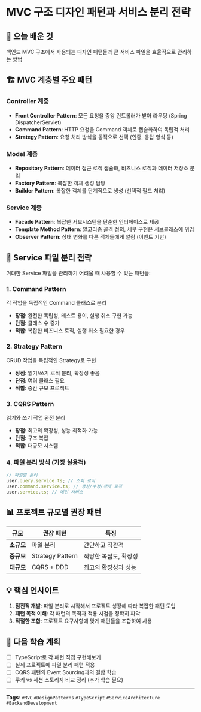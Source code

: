 # MVC 구조 디자인 패턴과 서비스 분리 전략

## 📝 오늘 배운 것

백엔드 MVC 구조에서 사용되는 디자인 패턴들과 큰 서비스 파일을 효율적으로 관리하는 방법

## 🏗️ MVC 계층별 주요 패턴

### Controller 계층

- **Front Controller Pattern**: 모든 요청을 중앙 컨트롤러가 받아 라우팅 (Spring DispatcherServlet)
- **Command Pattern**: HTTP 요청을 Command 객체로 캡슐화하여 독립적 처리
- **Strategy Pattern**: 요청 처리 방식을 동적으로 선택 (인증, 응답 형식 등)

### Model 계층

- **Repository Pattern**: 데이터 접근 로직 캡슐화, 비즈니스 로직과 데이터 저장소 분리
- **Factory Pattern**: 복잡한 객체 생성 담당
- **Builder Pattern**: 복잡한 객체를 단계적으로 생성 (선택적 필드 처리)

### Service 계층

- **Facade Pattern**: 복잡한 서브시스템을 단순한 인터페이스로 제공
- **Template Method Pattern**: 알고리즘 골격 정의, 세부 구현은 서브클래스에 위임
- **Observer Pattern**: 상태 변화를 다른 객체들에게 알림 (이벤트 기반)

## 🔧 Service 파일 분리 전략

거대한 Service 파일을 관리하기 어려울 때 사용할 수 있는 패턴들:

### 1. Command Pattern

각 작업을 독립적인 Command 클래스로 분리

- **장점**: 완전한 독립성, 테스트 용이, 실행 취소 구현 가능
- **단점**: 클래스 수 증가
- **적합**: 복잡한 비즈니스 로직, 실행 취소 필요한 경우

### 2. Strategy Pattern

CRUD 작업을 독립적인 Strategy로 구현

- **장점**: 읽기/쓰기 로직 분리, 확장성 좋음
- **단점**: 여러 클래스 필요
- **적합**: 중간 규모 프로젝트

### 3. CQRS Pattern

읽기와 쓰기 작업 완전 분리

- **장점**: 최고의 확장성, 성능 최적화 가능
- **단점**: 구조 복잡
- **적합**: 대규모 시스템

### 4. 파일 분리 방식 (가장 실용적)

```typescript
// 파일별 분리
user.query.service.ts; // 조회 로직
user.command.service.ts; // 생성/수정/삭제 로직
user.service.ts; // 메인 서비스
```

## 📊 프로젝트 규모별 권장 패턴

| 규모       | 권장 패턴        | 특징                  |
| ---------- | ---------------- | --------------------- |
| **소규모** | 파일 분리        | 간단하고 직관적       |
| **중규모** | Strategy Pattern | 적당한 복잡도, 확장성 |
| **대규모** | CQRS + DDD       | 최고의 확장성과 성능  |

## 💡 핵심 인사이트

1. **점진적 개발**: 파일 분리로 시작해서 프로젝트 성장에 따라 복잡한 패턴 도입
2. **패턴 목적 이해**: 각 패턴의 목적과 적용 시점을 정확히 파악
3. **적절한 조합**: 프로젝트 요구사항에 맞게 패턴들을 조합하여 사용

## 🎯 다음 학습 계획

- [ ] TypeScript로 각 패턴 직접 구현해보기
- [ ] 실제 프로젝트에 파일 분리 패턴 적용
- [ ] CQRS 패턴의 Event Sourcing과의 결합 학습
- [ ] 쿠키 vs 세션 스토리지 비교 정리 (추가 학습 필요)

---

**Tags**: `#MVC` `#DesignPatterns` `#TypeScript` `#ServiceArchitecture` `#BackendDevelopment`
